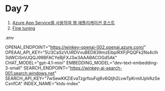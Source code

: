 # Day 7 

01. [Azure App Service를 사용하여 웹 애플리케이션 호스트](https://learn.microsoft.com/ko-kr/training/modules/host-a-web-app-with-azure-app-service/)
01. [Fine tuning](https://microsoftlearning.github.io/mslearn-ai-studio/Instructions/05-Finetune-model.html)

.env 

OPENAI_ENDPOINT="https://winkey-openai-002.openai.azure.com/"
OPEAAI_API_KEY="5U3CaSzVUiRDVvuBED839mzEibplRXFjPQQFk2Ns4clh3dWCiSnVJQQJ99BFACYeBjFXJ3w3AAABACOGd5Ak"
CHAT_MODEL="gpt-4.1-mini"
EMBEDDING_MODEL="dev-text-embedding-3-small"
SEARCH_ENDPOINT="https://winkey-ai-search-001.search.windows.net"
SEARCH_API_KEY="7wSewKKZiEvaTzgrfouFqj6v6Qtjh2LvwTpKrmIUpVAzSeCxnfCA"
INDEX_NAME="ktds-index"
